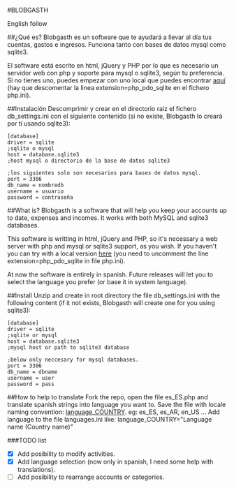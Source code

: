 #BLOBGASTH

English follow

##¿Qué es?
Blobgasth es un software que te ayudará a llevar al día tus cuentas, gastos e ingresos. Funciona tanto con bases de datos mysql como sqlite3.

El software está escrito en html, jQuery y PHP por lo que es necesario un servidor web con php y soporte para mysql o sqlite3, según tu preferencia. Si no tienes uno, puedes empezar con uno local que puedes encontrar [aquí](https://www.apachefriends.org) (hay que descomentar la linea extension=php_pdo_sqlite en el fichero php.ini).

##Instalación
Descomprimir y crear en el directorio raiz el fichero db_settings.ini con el siguiente contenido (si no existe, Blobgasth lo creará por tí usando sqlite3):
```
[database]
driver = sqlite
;sqlite o mysql
host = database.sqlite3
;host mysql o directorio de la base de datos sqlite3

;los siguientes solo son necesarios para bases de datos mysql.
port = 3306
db_name = nombredb
username = usuario
password = contraseña
```

##What is?
Blobgasth is a software that will help you keep your accounts up to date, expenses and incomes. It works with both MySQL and sqlite3 databases.

This software is writting in html, jQuery and PHP, so it's necessary a web server with php and mysql or sqlite3 support, as you wish. If you haven't you can try with a local version [here](https://www.apachefriends.org) (you need to uncomment the line extension=php_pdo_sqlite in file php.ini).

At now the software is entirely in spanish. Future releases will let you to select the language you prefer (or base it in system language).

##Install
Unzip and create in root directory the file db_settings.ini with the following content (if it not exists, Blobgasth will create one for you using sqlite3):
```
[database]
driver = sqlite
;sqlite or mysql
host = database.sqlite3
;mysql host or path to sqlite3 database

;below only neccesary for mysql databases.
port = 3306
db_name = dbname
username = user
password = pass
```

##How to help to translate
Fork the repo, open the file es\_ES.php and translate spanish strings into language you want to. Save the file with locale naming convention: [language](https://en.wikipedia.org/wiki/List_of_ISO_639-1_codes#Partial_ISO_639_table)\_[COUNTRY](https://en.wikipedia.org/wiki/ISO_3166-2#Current_codes). eg: es\_ES, es\_AR, en\_US ...
Add language to the file languages.ini like: language_COUNTRY="Language name (Country name)"

###TODO list
- [X] Add posibility to modify activities.
- [X] Add language selection (now only in spanish, I need some help with translations).
- [ ] Add posibility to rearrange accounts or categories.
